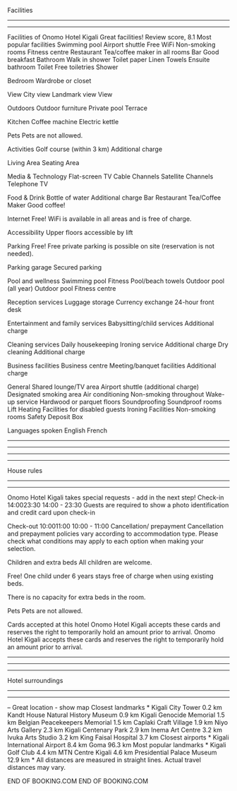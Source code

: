 Facilities 
***************
***************
Facilities of Onomo Hotel Kigali Great facilities! Review score, 8.1
Most popular facilities
 Swimming pool  Airport shuttle  Free WiFi  Non-smoking rooms  Fitness centre  Restaurant  Tea/coffee maker in all rooms  Bar  Good breakfast
Bathroom
Walk in shower
Toilet paper
Linen
Towels
Ensuite bathroom
Toilet
Free toiletries
Shower
 
Bedroom
Wardrobe or closet
 
View
City view
Landmark view
View
 
Outdoors
Outdoor furniture
Private pool
Terrace
 
Kitchen
Coffee machine
Electric kettle
 
Pets
Pets are not allowed.

 
Activities
Golf course (within 3 km) Additional charge
 
Living Area
Seating Area
 
Media & Technology
Flat-screen TV
Cable Channels
Satellite Channels
Telephone
TV
 
Food & Drink
Bottle of water Additional charge
Bar
Restaurant
Tea/Coffee Maker
Good coffee!
 
Internet
Free! WiFi is available in all areas and is free of charge.

 
Accessibility
Upper floors accessible by lift
 
Parking
Free! Free private parking is possible on site (reservation is not needed).

Parking garage
Secured parking
 
Pool and wellness
Swimming pool
Fitness
Pool/beach towels
Outdoor pool (all year)
Outdoor pool
Fitness centre
 
Reception services
Luggage storage
Currency exchange
24-hour front desk
 
Entertainment and family services
Babysitting/child services Additional charge
 
Cleaning services
Daily housekeeping
Ironing service Additional charge
Dry cleaning Additional charge
 
Business facilities
Business centre
Meeting/banquet facilities Additional charge
 
General
Shared lounge/TV area
Airport shuttle (additional charge)
Designated smoking area
Air conditioning
Non-smoking throughout
Wake-up service
Hardwood or parquet floors
Soundproofing
Soundproof rooms
Lift
Heating
Facilities for disabled guests
Ironing Facilities
Non-smoking rooms
Safety Deposit Box
 
Languages spoken
English
French
*****************************************************************
*****************************************************************
*****************************************************************
*****************************************************************
House rules
************
************
Onomo Hotel Kigali takes special requests - add in the next step!
Check-in
14:0023:30 14:00 - 23:30
Guests are required to show a photo identification and credit card upon check-in

Check-out
10:0011:00 10:00 - 11:00
Cancellation/
prepayment
Cancellation and prepayment policies vary according to accommodation type. Please check what conditions may apply to each option when making your selection.

Children and extra beds
All children are welcome.

Free! One child under 6 years stays free of charge when using existing beds.

There is no capacity for extra beds in the room.

Pets
Pets are not allowed.

Cards accepted at this hotel
Onomo Hotel Kigali accepts these cards and reserves the right to temporarily hold an amount prior to arrival.
Onomo Hotel Kigali accepts these cards and reserves the right to temporarily hold an amount prior to arrival.
*******************************************************
*******************************************************
*******************************************************
Hotel surroundings
******************
******************
 – Great location - show map
Closest landmarks *
Kigali City Tower
0.2 km
Kandt House Natural History Museum
0.9 km
Kigali Genocide Memorial
1.5 km
Belgian Peacekeepers Memorial
1.5 km
Caplaki Craft Village
1.9 km
Niyo Arts Gallery
2.3 km
Kigali Centenary Park
2.9 km
Inema Art Centre
3.2 km
Ivuka Arts Studio
3.2 km
King Faisal Hospital
3.7 km
Closest airports *
Kigali International Airport
8.4 km
Goma
96.3 km
Most popular landmarks *
Kigali Golf Club
4.4 km
MTN Centre Kigali
4.6 km
Presidential Palace Museum
12.9 km
*
All distances are measured in straight lines. Actual travel distances may vary.


END OF BOOKING.COM
END OF BOOKING.COM